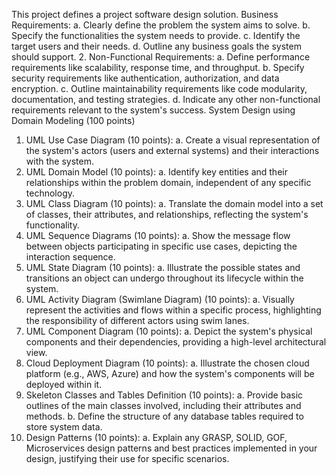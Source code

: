 This project defines a project software design solution.
Business Requirements:
  a. Clearly define the problem the system aims to solve.
  b. Specify the functionalities the system needs to provide.
  c. Identify the target users and their needs.
  d. Outline any business goals the system should support.
2. Non-Functional Requirements:
  a. Define performance requirements like scalability, response time, and throughput.
  b. Specify security requirements like authentication, authorization, and data encryption.
  c. Outline maintainability requirements like code modularity, documentation, and testing strategies.
  d. Indicate any other non-functional requirements relevant to the system's success.
System Design using Domain Modeling (100 points)
1. UML Use Case Diagram (10 points):
  a. Create a visual representation of the system's actors (users and external systems) and their interactions with the system.
2. UML Domain Model (10 points):
  a. Identify key entities and their relationships within the problem domain, independent of any specific technology.
3. UML Class Diagram (10 points):
  a. Translate the domain model into a set of classes, their attributes, and relationships, reflecting the system's functionality.
4. UML Sequence Diagrams (10 points):
  a. Show the message flow between objects participating in specific use cases, depicting the interaction sequence.
5. UML State Diagram (10 points):
  a. Illustrate the possible states and transitions an object can undergo throughout its lifecycle within the system.
6. UML Activity Diagram (Swimlane Diagram) (10 points):
  a. Visually represent the activities and flows within a specific process, highlighting the responsibility of different actors using swim lanes.
7. UML Component Diagram (10 points):
  a. Depict the system's physical components and their dependencies, providing a high-level architectural view.
8. Cloud Deployment Diagram (10 points):
  a. Illustrate the chosen cloud platform (e.g., AWS, Azure) and how the system's components will be deployed within it.
9. Skeleton Classes and Tables Definition (10 points):
  a. Provide basic outlines of the main classes involved, including their attributes and methods.
  b. Define the structure of any database tables required to store system data.
10. Design Patterns (10 points):
  a. Explain any GRASP, SOLID, GOF, Microservices design patterns and best practices implemented in your design, justifying their use for specific scenarios.
